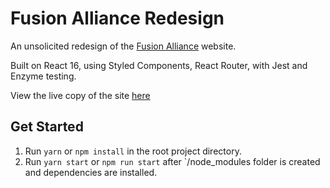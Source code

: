 # Fusion Alliance Redesign

An unsolicited redesign of the [Fusion Alliance](https://fusionalliance.com) website.

Built on React 16, using Styled Components, React Router, with Jest and Enzyme testing.

View the live copy of the site [here](https://infallible-hoover-8c6b77.netlify.com/)

## Get Started

1. Run `yarn` or `npm install` in the root project directory.  
2. Run `yarn start` or `npm run start` after `/node_modules folder is created and dependencies are installed.
